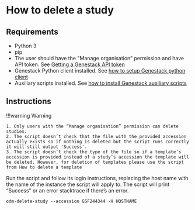 # How to delete a study

## Requirements

-   Python 3
-   pip
-   The user should have the "Manage organisation” permission and have API token. See [Getting a Genestack API token](https://odm-user-guide.readthedocs.io/en/latest/doc-odm-user-guide/getting-a-genestack-api-token.html#token-label)
-   Genestack Python client installed. See [how to setup Genestack python client](../packages-to-install/genestack-python-client.md)
-   Auxiliary scripts installed. See [how to install Genestack auxiliary scripts](../packages-to-install/genestack-auxiliary-scripts.md)

## Instructions

!!!warning Warning

    1. Only users with the “Manage organisation” permission can delete studies.
    2. The script doesn’t check that the file with the provided accession actually exists so if nothing is deleted but the script runs correctly it will still output 'Success'.
    3. The script doesn’t check the type of the file so if a template’s accession is provided instead of a study’s accession the template will be deleted. However, for deletion of templates please use the script from How to delete a template

Run the script and follow its login instructions, replacing the host name with the name of the instance the script will apply to. The script will print “Success” or an error stacktrace if there’s an error.

```shell
odm-delete-study --accession GSF244344 -H HOSTNAME
```
